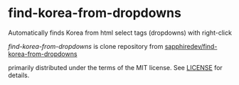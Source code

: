 # find-korea-from-dropdowns
Automatically finds Korea from html select tags (dropdowns) with right-click

_find-korea-from-dropdowns_ is clone repository from [sapphiredev/find-korea-from-dropdowns](https://github.com/sapphiredev/find-korea-from-dropdowns)

primarily distributed under the terms of the MIT license. See [LICENSE](./LICENSE) for details.

